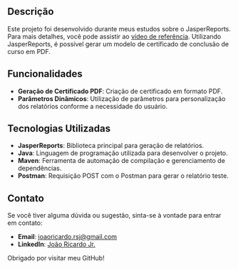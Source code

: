 ## Descrição

Este projeto foi desenvolvido durante meus estudos sobre o JasperReports. Para mais detalhes, você pode assistir ao <a href="https://www.youtube.com/watch?v=fXBNDIe5fCU&t=521s" target="_blank">vídeo de referência</a>. Utilizando JasperReports, é possível gerar um modelo de certificado de conclusão de curso em PDF.

## Funcionalidades

- **Geração de Certificado PDF**: Criação de certificado em formato PDF.
- **Parâmetros Dinâmicos**: Utilização de parâmetros para personalização dos relatórios conforme a necessidade do usuário.

## Tecnologias Utilizadas

- **JasperReports**: Biblioteca principal para geração de relatórios.
- **Java**: Linguagem de programação utilizada para desenvolver o projeto.
- **Maven**: Ferramenta de automação de compilação e gerenciamento de dependências.
- **Postman**: Requisição POST com o Postman para gerar o relatório teste.

## Contato

Se você tiver alguma dúvida ou sugestão, sinta-se à vontade para entrar em contato:

- **Email**: joaoricardo.rsj@gmail.com
- **LinkedIn**: <a href="https://www.linkedin.com/in/joaaoricardojr/" target="_blank">João Ricardo Jr.</a>

Obrigado por visitar meu GitHub!
